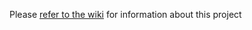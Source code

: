 Please [refer to the wiki](https://github.com/nshe-scs-re/ImageArchive/wiki/Overview) for information about this project
